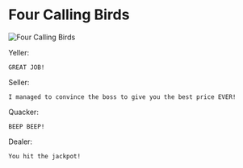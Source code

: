 # Four Calling Birds

![Four Calling Birds](/img/castle/fourcallingbirds.png)

Yeller:
```
GREAT JOB!
```

Seller:
```
I managed to convince the boss to give you the best price EVER!
```

Quacker:
```
BEEP BEEP!
```

Dealer:
```
You hit the jackpot!
```